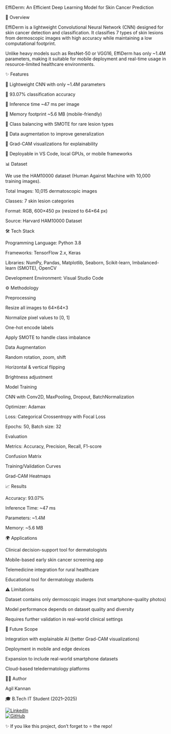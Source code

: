 EffiDerm: An Efficient Deep Learning Model for Skin Cancer Prediction

📌 Overview

EffiDerm is a lightweight Convolutional Neural Network (CNN) designed for skin cancer detection and classification.
It classifies 7 types of skin lesions from dermoscopic images with high accuracy while maintaining a low computational footprint.

Unlike heavy models such as ResNet-50 or VGG16, EffiDerm has only ~1.4M parameters, making it suitable for mobile deployment and real-time usage in resource-limited healthcare environments.

✨ Features

🔹 Lightweight CNN with only ~1.4M parameters

🔹 93.07% classification accuracy

🔹 Inference time ~47 ms per image

🔹 Memory footprint ~5.6 MB (mobile-friendly)

🔹 Class balancing with SMOTE for rare lesion types

🔹 Data augmentation to improve generalization

🔹 Grad-CAM visualizations for explainability

🔹 Deployable in VS Code, local GPUs, or mobile frameworks

📊 Dataset

We use the HAM10000 dataset (Human Against Machine with 10,000 training images).

Total Images: 10,015 dermatoscopic images

Classes: 7 skin lesion categories

Format: RGB, 600×450 px (resized to 64×64 px)

Source: Harvard HAM10000 Dataset

🛠️ Tech Stack

Programming Language: Python 3.8

Frameworks: TensorFlow 2.x, Keras

Libraries: NumPy, Pandas, Matplotlib, Seaborn, Scikit-learn, Imbalanced-learn (SMOTE), OpenCV

Development Environment: Visual Studio Code

⚙️ Methodology

Preprocessing

Resize all images to 64×64×3

Normalize pixel values to [0, 1]

One-hot encode labels

Apply SMOTE to handle class imbalance

Data Augmentation

Random rotation, zoom, shift

Horizontal & vertical flipping

Brightness adjustment

Model Training

CNN with Conv2D, MaxPooling, Dropout, BatchNormalization

Optimizer: Adamax

Loss: Categorical Crossentropy with Focal Loss

Epochs: 50, Batch size: 32

Evaluation

Metrics: Accuracy, Precision, Recall, F1-score

Confusion Matrix

Training/Validation Curves

Grad-CAM Heatmaps

📈 Results

Accuracy: 93.07%

Inference Time: ~47 ms

Parameters: ~1.4M

Memory: ~5.6 MB

🌍 Applications

Clinical decision-support tool for dermatologists

Mobile-based early skin cancer screening app

Telemedicine integration for rural healthcare

Educational tool for dermatology students

⚠️ Limitations

Dataset contains only dermoscopic images (not smartphone-quality photos)

Model performance depends on dataset quality and diversity

Requires further validation in real-world clinical settings

🔮 Future Scope

Integration with explainable AI (better Grad-CAM visualizations)

Deployment in mobile and edge devices

Expansion to include real-world smartphone datasets

Cloud-based teledermatology platforms

👨‍💻 Author

Agil Kannan

🎓 B.Tech IT Student (2021–2025)

[![LinkedIn](https://img.shields.io/badge/LinkedIn-Agil%20Kannan-blue?logo=linkedin)](https://www.linkedin.com/in/agilkannan)  
[![GitHub](https://img.shields.io/badge/GitHub-Agilkannan-black?logo=github)](https://github.com/Agilkannan)  


✨ If you like this project, don’t forget to ⭐ the repo!
